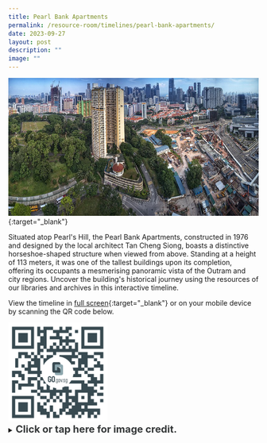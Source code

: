 ```yaml
---
title: Pearl Bank Apartments
permalink: /resource-room/timelines/pearl-bank-apartments/
date: 2023-09-27
layout: post
description: ""
image: ""
---
```

[![Alt text for image on Isomer site](/images/pearl-bank-apartments-cover-1.jpg)](https://go.gov.sg/tlpba){:target="_blank"}

Situated atop Pearl's Hill, the Pearl Bank Apartments, constructed in 1976 and designed by the local architect Tan Cheng Siong, boasts a distinctive horseshoe-shaped structure when viewed from above. Standing at a height of 113 meters, it was one of the tallest buildings upon its completion, offering its occupants a mesmerising panoramic vista of the Outram and city regions. Uncover the building's historical journey using the resources of our libraries and archives in this interactive timeline.

View the timeline in [full screen](https://go.gov.sg/tlpba){:target="_blank"} or on your mobile device by scanning the QR code below.

<img src="/images/qr-code-timeline-pearl-bank-apartments.png" alt="qr-code-timeline-pearl-bank-apartments" style="width:200px;">

<details>
<summary><span style="font-weight: 700; font-size: 20px; font-style: normal; color:#353839">Click or tap here for image credit.</span></summary>
<br>	
<span style="font-weight: 400; font-size: 20px; font-style: normal; color:#778899">Photo by Bob T via Wiki Commons
</span>
	
</details>